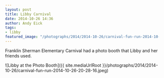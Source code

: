 ```yaml
---
layout: post
title: Libby Carnival
date: 2014-10-26 14:36
author: Andy Eick
tags: 
- libby
featured_image: "/photographs/2014/2014-10-26/carnival-fun-run-2014-10-26-20-28-16.jpeg"
---
```

Franklin Sherman Elementary Carnival had a photo booth that Libby and her friends used.

![Libby at the Photo Booth]({{ site.mediaUrlRoot }}/photographs/2014/2014-10-26/carnival-fun-run-2014-10-26-20-28-16.jpeg)


